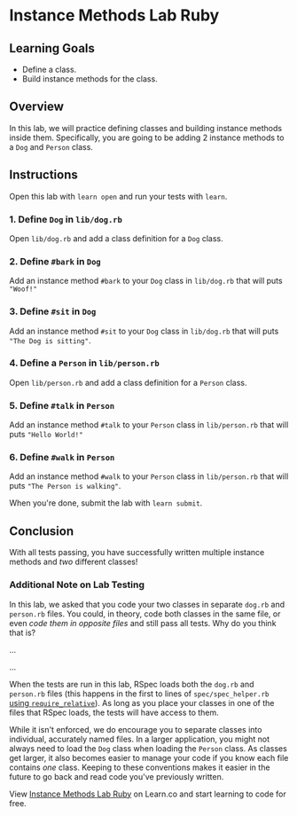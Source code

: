  # Instance Methods Lab Ruby

## Learning Goals

- Define a class.
- Build instance methods for the class.

## Overview

In this lab, we will practice defining classes and building instance methods
inside them. Specifically, you are going to be adding 2 instance methods to a
`Dog` and `Person` class.

## Instructions

Open this lab with `learn open` and run your tests with `learn`.

### 1. Define `Dog` in `lib/dog.rb`

Open `lib/dog.rb` and add a class definition for a `Dog` class.

### 2. Define `#bark` in `Dog`

Add an instance method `#bark` to your `Dog` class in `lib/dog.rb` that will puts `"Woof!"`

### 3. Define `#sit` in `Dog`

Add an instance method `#sit` to your `Dog` class in `lib/dog.rb` that will puts
`"The Dog is sitting"`.

### 4. Define a `Person` in `lib/person.rb`

Open `lib/person.rb` and add a class definition for a `Person` class.

### 5. Define `#talk` in `Person`

Add an instance method `#talk` to your `Person` class in `lib/person.rb` that
will puts `"Hello World!"`

### 6. Define `#walk` in `Person`

Add an instance method `#walk` to your `Person` class in `lib/person.rb` that
will puts `"The Person is walking"`.

When you're done, submit the lab with `learn submit`.

## Conclusion

With all tests passing, you have successfully written multiple instance methods
and _two_ different classes!

### Additional Note on Lab Testing

In this lab, we asked that you code your two classes in separate `dog.rb` and
`person.rb` files. You could, in theory, code both classes in the same file, or
even _code them in opposite files_ and still pass all tests. Why do you think that is?

...

...

When the tests are run in this lab, RSpec loads both the `dog.rb` and
`person.rb` files (this happens in the first to lines of `spec/spec_helper.rb`
[using `require_relative`][]). As long as you place your classes in one of the
files that RSpec loads, the tests will have access to them.

[using `require_relative`]: https://apidock.com/ruby/Kernel/require_relative

While it isn't enforced, we do encourage you to separate classes into
individual, accurately named files. In a larger application, you might not
always need to load the `Dog` class when loading the `Person` class. As classes
get larger, it also becomes easier to manage your code if you know each file
contains _one_ class. Keeping to these conventions makes it easier in the future
to go back and read code you've previously written. 

<p data-visibility='hidden'>View <a href='https://learn.co/lessons/instance-methods-lab-ruby' title='Instance Methods Lab Ruby'>Instance Methods Lab Ruby</a> on Learn.co and start learning to code for free.</p>

